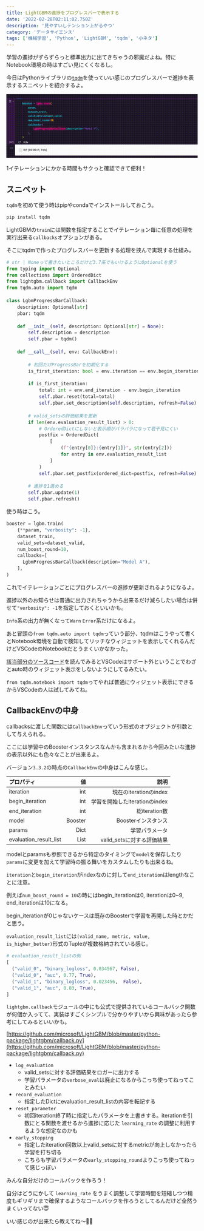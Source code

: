 ```yaml
---
title: LightGBMの進捗をプログレスバーで表示する
date: '2022-02-28T02:11:02.750Z'
description: '見やすいしテンション上がるやつ'
category: 'データサイエンス'
tags: ['機械学習', 'Python', 'LightGBM', 'tqdm', '小ネタ']
---
```


学習の進捗がずらずらっと標準出力に出てきちゃうの邪魔だよね。特にNotebook環境の時はすごい見にくくなるし。

今日はPythonライブラリの[`tqdm`](https://github.com/tqdm/tqdm)を使っていい感じのプログレスバーで進捗を表示するスニペットを紹介するよ。

![](lgbm-tqdm.gif)

1イテレーションにかかる時間もサクっと確認できて便利！

## スニペット

`tqdm`を初めて使う時はpipやcondaでインストールしておこう。

```bash
pip install tqdm
```

LightGBMの`train`には関数を指定することでイテレーション毎に任意の処理を実行出来る`callbacks`オプションがある。

そこにtqdmで作ったプログレスバーを更新する処理を挟んで実現する仕組み。

```python
# str | Noneって書きたいところだけど3.7系でもいけるようにOptionalを使う
from typing import Optional
from collections import OrderedDict
from lightgbm.callback import CallbackEnv
from tqdm.auto import tqdm

class LgbmProgressBarCallback:
    description: Optional[str]
    pbar: tqdm

    def __init__(self, description: Optional[str] = None):
        self.description = description
        self.pbar = tqdm()

    def __call__(self, env: CallbackEnv):

        # 初回だけProgressBarを初期化する
        is_first_iteration: bool = env.iteration == env.begin_iteration

        if is_first_iteration:
            total: int = env.end_iteration - env.begin_iteration
            self.pbar.reset(total=total)
            self.pbar.set_description(self.description, refresh=False)

        # valid_setsの評価結果を更新
        if len(env.evaluation_result_list) > 0:
            # OrderedDictにしないと表示順がバラバラになって若干見にくい
            postfix = OrderedDict(
                [
                    (f"{entry[0]}:{entry[1]}", str(entry[2]))
                    for entry in env.evaluation_result_list
                ]
            )
            self.pbar.set_postfix(ordered_dict=postfix, refresh=False)

        # 進捗を1進める
        self.pbar.update(1)
        self.pbar.refresh()
```

使う時はこう。

```python
booster = lgbm.train(
    {**param, "verbosity": -1},
    dataset_train,
    valid_sets=dataset_valid,
    num_boost_round=10,
    callbacks=[
      LgbmProgressBarCallback(description="Model A"),
    ],
)
```

これでイテレーションごとにプログレスバーの進捗が更新されるようになるよ。

<InfoBox title="verbosity">

進捗以外のお知らせは普通に出力されちゃうから出来るだけ減らしたい場合は併せて`"verbosity": -1`を指定しておくといいかも。

`Info`系の出力が無くなって`Warn` `Error`系だけになるよ。

</InfoBox>

あと冒頭の`from tqdm.auto import tqdm`っていう部分、tqdmはこうやって書くとNotebook環境を自動で検知してリッチなウィジェットを表示してくれるんだけどVSCodeのNotebookだとうまくいかなかった。

[該当部分のソースコード](https://github.com/tqdm/tqdm/blob/7cdbfee224f94c8bc63dceaab42637962f2f2a04/tqdm/autonotebook.py#L17)を読んでみるとVSCodeはサポート外ということでわざとauto時のウィジェット表示をしないようにしてるみたい。

`from tqdm.notebook import tqdm`ってやれば普通にウィジェット表示にできるからVSCodeの人は試してみてね。

## CallbackEnvの中身

callbacksに渡した関数には`CallbackEnv`っていう形式のオブジェクトが引数として与えられる。

ここには学習中のBoosterインスタンスなんかも含まれるから今回みたいな進捗の表示以外にも色々なことが出来るよ。

バージョン`3.3.2`の時点の`CallbackEnv`の中身はこんな感じ。

| プロパティ             |      値 |                           説明 |
| :--------------------- | ------: | -----------------------------: |
| iteration              |     int |         現在のiterationのindex |
| begin_iteration        |     int | 学習を開始したiterationのindex |
| end_iteration          |     int |                  総iteration数 |
| model                  | Booster |            Boosterインスタンス |
| params                 |    Dict |                 学習パラメータ |
| evaluation_result_list |    List |     valid_setsに対する評価結果 |

modelとparamsも参照できるから特定のタイミングで`model`を保存したり`params`に変更を加えて学習時の振る舞いをカスタムしたりも出来るね。

<WarnBox>

`iteration`と`begin_iteration`がindexなのに対して`end_iteration`はlengthなことに注意。

例えば`num_boost_round = 10`の時にはbegin_iterationは0, iterationは0~9, end_iterationは10になる。

begin_iterationが0じゃないケースは既存のBoosterで学習を再開した時とかだと思う。

</WarnBox>

`evaluation_result_list`には`(valid_name, metric, value, is_higher_better)`形式のTupleが複数格納されている感じ。

```python
# evaluation_result_listの例
[
  ("valid_0", "binary_logloss", 0.034567, False),
  ("valid_0", "auc", 0.77, True),
  ("valid_1", "binary_logloss", 0.023456,  False),
  ("valid_1", "auc", 0.83, True),
]
```

`lightgbm.callback`モジュールの中にも公式で提供されているコールバック関数が何個か入ってて、実装はすごくシンプルで分かりやすいから興味があったら参考にしてみるといいかも。

[https://github.com/microsoft/LightGBM/blob/master/python-package/lightgbm/callback.py](https://github.com/microsoft/LightGBM/blob/master/python-package/lightgbm/callback.py)

- `log_evaluation`
  - valid_setsに対する評価結果をロガーに出力する
  - 学習パラメータの`verbose_eval`は廃止になるからこっち使ってねってことみたい
- `record_evaluation`
  - 指定したDictにevaluation_result_listの内容を転記する
- `reset_parameter`
  - 初回iteration終了時に指定したパラメータを上書きする。iterationを引数にとる関数を渡せるから進捗に応じた `learning_rate` の調整に利用するような想定なのかも
- `early_stopping`
  - 指定したiteration回数以上valid_setsに対するmetricが向上しなかったら学習を打ち切る
  - こちらも学習パラメータの`early_stopping_round`よりこっち使ってねって感じっぽい

みんな自分だけのコールバックを作ろう！

自分はどうにかして `learning_rate` をうまく調整して学習時間を短縮しつつ精度もギリギリまで確保するようなコールバックを作ろうとしてるんだけど全然うまくいってない😇

いい感じのが出来たら教えてね〜🙋‍♂️

